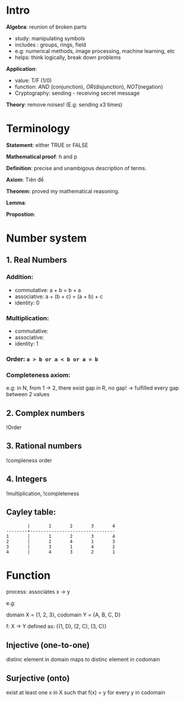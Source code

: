 # Intro

__Algebra__: reunion of broken parts

- study: manipulating symbols
- includes : groups, rings, field
- e.g: numerical methods, image processing, machine learning, etc
- helps: think logically, break down problems

__Application__:

- value: T/F (1/0)
- function: _AND_ (conjunction), _OR_(disjunction), _NOT_(negation)
- Cryptography: sending - receiving secret message

__Theory__: remove noises! (E.g: sending x3 times)

# Terminology

__Statement__: either TRUE or FALSE

__Mathematical proof__: h and p

__Definition__: precise and unambigous description of terms.

__Axiom__: Tiên đề

__Theorem__: proved my mathematical reasoning.

__Lemma__:

__Propostion__:

# Number system

## 1. Real Numbers

### Addition:

- commutative: a + b = b + a
- associative: a + (b + c) = (a + b) + c
- identity: 0 

### Multiplication:

- commutative:
- associative:
- identity: 1

### Order: ```a > b or a < b or a = b```

### Completeness axiom:

e.g: in N, from 1 -> 2, there exist gap
in R, no gap! -> fulfilled every gap between 2 values

## 2. Complex numbers

!Order

## 3. Rational numbers

!compleness order

## 4. Integers

!multiplication, !completeness

## Cayley table:

``` Z5
        |       1       2       3       4
--------+--------------------------------
1       |       1       2       3       4
2       |       2       4       1       3
3       |       3       1       4       2
4       |       4       3       2       1
```

# Function
process: associates x -> y

e.g:

domain X = {1, 2, 3}, codomain Y = {A, B, C, D}

f: X -> Y defined as: {(1, D), (2, C), (3, C)}

## Injective (one-to-one)
distinc element in domain maps to distinc element in codomain

## Surjective (onto)
exist at least one x in X such that f(x) = y for every y in codomain